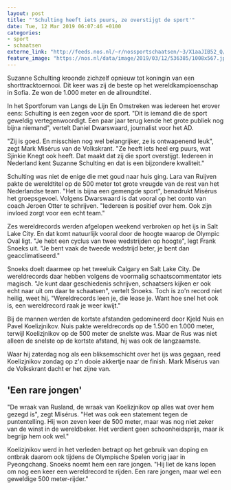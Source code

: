 ```yaml
---
layout: post
title: "'Schulting heeft iets puurs, ze overstijgt de sport'"
date: Tue, 12 Mar 2019 06:07:46 +0100
categories: 
- sport 
- schaatsen 
externe_link: "http://feeds.nos.nl/~r/nossportschaatsen/~3/X1aaJIB52_Q/2275589"
feature_image: "https://nos.nl/data/image/2019/03/12/536385/1008x567.jpg"
---
```


<p>Suzanne Schulting kroonde zichzelf opnieuw tot koningin van een shorttracktoernooi. Dit keer was zij de beste op het wereldkampioenschap in Sofia. Ze won de 1.000 meter en de allroundtitel.</p>
<p>In het Sportforum van Langs de Lijn En Omstreken was iedereen het erover eens: Schulting is een zegen voor de sport. "Dit is iemand die de sport geweldig vertegenwoordigt. Een paar jaar terug kende het grote publiek nog bijna niemand", vertelt Daniel Dwarswaard, journalist voor het AD.</p>
<p>"Zij is goed. En misschien nog wel belangrijker, ze is ontwapenend leuk", zegt Mark Misérus van de Volkskrant. "Ze heeft iets heel erg puurs, wat Sjinkie Knegt ook heeft. Dat maakt dat zij die sport overstijgt. Iedereen in Nederland kent Suzanne Schulting en dat is een bijzondere kwaliteit."</p>
<p>Schulting was niet de enige die met goud naar huis ging. Lara van Ruijven pakte de wereldtitel op de 500 meter tot grote vreugde van de rest van het Nederlandse team. "Het is bijna een gemengde sport", benadrukt Misérus het groepsgevoel. Volgens Dwarswaard is dat vooral op het conto van coach Jeroen Otter te schrijven. "Iedereen is positief over hem. Ook zijn invloed zorgt voor een echt team."</p>
<p>Zes wereldrecords werden afgelopen weekend verbroken op het ijs in Salt Lake City. En dat komt natuurlijk vooral door de hoogte waarop de Olympic Oval ligt. "Je hebt een cyclus van twee wedstrijden op hoogte", legt Frank Snoeks uit. "Je bent vaak de tweede wedstrijd beter, je bent dan geacclimatiseerd."</p>
<p>Snoeks doelt daarmee op het tweeluik Calgary en Salt Lake City. De wereldrecords daar hebben volgens de voormalig schaatscommentator iets magisch. "Je kunt daar geschiedenis schrijven, schaatsers kijken er ook echt naar uit om daar te schaatsen", vertelt Snoeks. Toch is zo'n record niet heilig, weet hij. "Wereldrecords leen je, die lease je. Want hoe snel het ook is, een wereldrecord raak je weer kwijt."</p>
<p>Bij de mannen werden de kortste afstanden gedomineerd door Kjeld Nuis en Pavel Koelizjnikov. Nuis pakte wereldrecords op de 1.500 en 1.000 meter, terwijl Koelizjnikov op de 500 meter de snelste was. Maar de Rus was niet alleen de snelste op de kortste afstand, hij was ook de langzaamste.</p>
<p>Waar hij zaterdag nog als een bliksemschicht over het ijs was gegaan, reed Koelizjnikov zondag op z'n dooie akkertje naar de finish. Mark Misérus van de Volkskrant dacht er het zijne van.</p>
<h2>'Een rare jongen'</h2>
<p>"De wraak van Rusland, de wraak van Koelizjnikov op alles wat over hem gezegd is", zegt Misérus. "Het was ook een statement tegen de puntentelling. Hij won zeven keer de 500 meter, maar was nog niet zeker van de winst in de wereldbeker. Het verdient geen schoonheidsprijs, maar ik begrijp hem ook wel."</p>
<p>Koelizjnikov werd in het verleden betrapt op het gebruik van doping en ontbrak daarom ook tijdens de Olympische Spelen vorig jaar in Pyeongchang. Snoeks noemt hem een rare jongen. "Hij liet de kans lopen om nog een keer een wereldrecord te rijden. Een rare jongen, maar wel een geweldige 500 meter-rijder."</p><img src="http://feeds.feedburner.com/~r/nossportschaatsen/~4/X1aaJIB52_Q" height="1" width="1" alt=""/>
